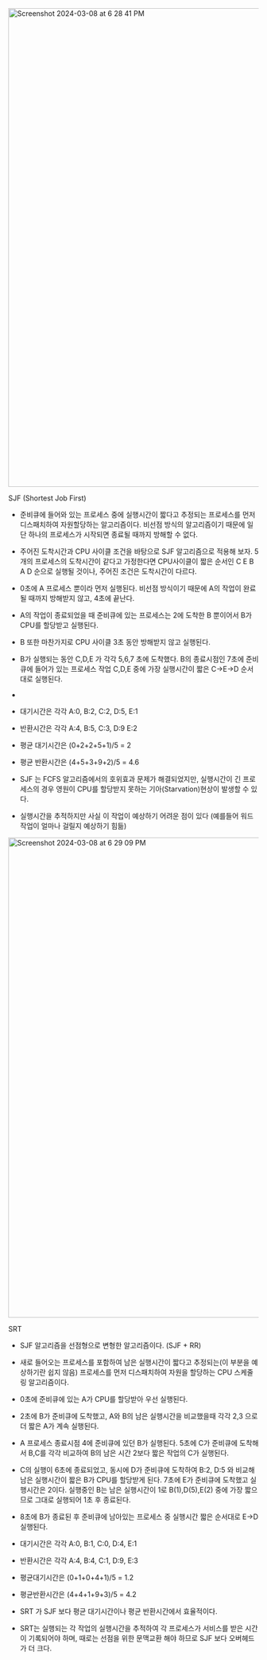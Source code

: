 <img width="961" alt="Screenshot 2024-03-08 at 6 28 41 PM" src="https://github.com/lenn-dev/TIL/assets/37726487/e03eae73-961e-45cf-ada1-a4d39f5f55f6">

SJF (Shortest Job First)
* 준비큐에 들어와 있는 프로세스 중에 실행시간이 짧다고 추정되는 프로세스를 먼저 디스패치하여 자원할당하는 알고리즘이다.
비선점 방식의 알고리즘이기 때문에 일단 하나의 프로세스가 시작되면 종료될 때까지 방해할 수 없다.  
* 주어진 도착시간과 CPU 사이클 조건을 바탕으로 SJF 알고리즘으로 적용해 보자. 5개의 프로세스의 도착시간이 같다고 가정한다면 CPU사이클이 짧은 순서인 C E B A D 순으로 실행될 것이나, 주어진 조건은 도착시간이 다르다. 
* 0초에 A 프로세스 뿐이라 먼저 실행된다. 비선점 방식이기 때문에 A의 작업이 완료될 때까지 방해받지 않고, 4초에 끝난다. 
* A의 작업이 종료되었을 때 준비큐에 있는 프로세스는 2에 도착한 B 뿐이어서 B가 CPU를 할당받고 실행된다.
* B 또한 마찬가지로 CPU 사이클 3초 동안 방해받지 않고 실행된다. 
* B가 실행되는 동안 C,D,E 가 각각 5,6,7 초에 도착했다. B의 종료시점인 7초에 준비큐에 들어가 있는 프로세스 작업 C,D,E 중에 가장 실행시간이 짧은 C->E->D 순서 대로 실행된다.
* 
* 대기시간은 각각 A:0, B:2, C:2, D:5, E:1
* 반환시간은 각각 A:4, B:5, C:3, D:9 E:2 
* 평균 대기시간은 (0+2+2+5+1)/5 = 2
* 평균 반환시간은 (4+5+3+9+2)/5 = 4.6


* SJF 는 FCFS 알고리즘에서의 호위효과 문제가 해결되었지만, 실행시간이 긴 프로세스의 경우 영원이 CPU를 할당받지 못하는 기아(Starvation)현상이 발생할 수 있다.
* 실행시간을 추적하지만 사실 이 작업이 예상하기 어려운 점이 있다 (예를들어 워드작업이 얼마나 걸릴지 예상하기 힘듦)


<img width="964" alt="Screenshot 2024-03-08 at 6 29 09 PM" src="https://github.com/lenn-dev/TIL/assets/37726487/649f91d2-e9fc-4fcc-9b4a-8f555b81ce88">

SRT
* SJF 알고리즘을 선점형으로 변형한 알고리즘이다. (SJF + RR)
* 새로 들어오는 프로세스를 포함하여 남은 실행시간이 짧다고 추정되는(이 부분을 예상하기란 쉽지 않음) 프로세스를 먼저 디스패치하여 자원을 할당하는 CPU 스케줄링 알고리즘이다.
* 0초에 준비큐에 있는 A가 CPU를 할당받아 우선 실행된다. 
* 2초에 B가 준비큐에 도착했고, A와 B의 남은 실행시간을 비교했을때 각각 2,3 으로 더 짧은 A가 계속 실행된다.
* A 프로세스 종료시점 4에 준비큐에 있던 B가 실행된다. 5초에 C가 준비큐에 도착해서 B,C를 각각 비교하여 B의 남은 시간 2보다 짧은 작업의 C가 실행된다.
* C의 실행이 6초에 종료되었고, 동시에 D가 준비큐에 도착하여 B:2, D:5 와 비교해 남은 실행시간이 짧은 B가 CPU를 할당받게 된다. 7초에 E가 준비큐에 도착했고 실행시간은 2이다. 실행중인 B는 남은 실행시간이 1로 B(1),D(5),E(2) 중에 가장 짧으므로 그대로 실행되어 1초 후 종료된다.
* 8초에 B가 종료된 후 준비큐에 남아있는 프로세스 중 실행시간 짧은 순서대로 E->D 실행된다.

* 대기시간은 각각 A:0, B:1, C:0, D:4, E:1
* 반환시간은 각각 A:4, B:4, C:1, D:9, E:3
* 평균대기시간은 (0+1+0+4+1)/5 = 1.2
* 평균반환시간은 (4+4+1+9+3)/5 = 4.2


* SRT 가 SJF 보다 평균 대기시간이나 평균 반환시간에서 효율적이다.
* SRT는 실행되는 각 작업의 실행시간을 추적하여 각 프로세스가 서비스를 받은 시간이 기록되어야 하며, 때로는 선점을 위한 문맥교환 해야 하므로 SJF 보다 오버헤드가 더 크다.

